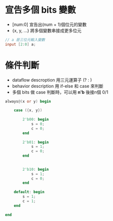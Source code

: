 # 宣告多個 bits 變數
* [num:0] 宣告出(num + 1)個位元的變數
* {x, y, ...} 將多個變數串接成更多位元

```verilog
// a 是三位元輸入變數
input [2:0] a; 
```

# 條件判斷
* dataflow descroption 用三元運算子 (? : )
* behavior description 用 if-else 和 case 來判斷
* 多個 bits 做 case 判斷時，可以用 **n'b** 後接n個 0/1

```verilog
always@(x or y) begin 
    
    case ({x, y})
    
        2'b00: begin
            s = 0;
            c = 0;
        end
        
        2'b01: begin
            s = 1;
            c = 0;
        end
        
    
        2'b10: begin
            s = 1;
            c = 0;
        end
        
    default: begin
        s = 1;
        c = 1;
    end
        
end
```



